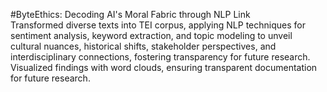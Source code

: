 #ByteEthics: Decoding AI's Moral Fabric through NLP  Link                                                                                                                                           
Transformed diverse texts into TEI corpus, applying NLP techniques for sentiment analysis, keyword extraction, and topic modeling to unveil cultural nuances, historical shifts, stakeholder perspectives, and interdisciplinary connections, fostering transparency for future research.
Visualized findings with word clouds, ensuring transparent documentation for future research.
